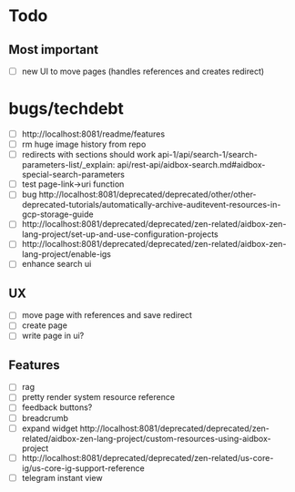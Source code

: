 # Todo

## Most important

- [ ] new UI to move pages (handles references and creates redirect)

# bugs/techdebt
- [ ] http://localhost:8081/readme/features
- [ ] rm huge image history from repo
- [ ] redirects with sections should work api-1/api/search-1/search-parameters-list/\_explain: api/rest-api/aidbox-search.md#aidbox-special-search-parameters
- [ ] test page-link->uri function
- [ ] bug http://localhost:8081/deprecated/deprecated/other/other-deprecated-tutorials/automatically-archive-auditevent-resources-in-gcp-storage-guide
- [ ] http://localhost:8081/deprecated/deprecated/zen-related/aidbox-zen-lang-project/set-up-and-use-configuration-projects
- [ ] http://localhost:8081/deprecated/deprecated/zen-related/aidbox-zen-lang-project/enable-igs
- [ ] enhance search ui

## UX

- [ ] move page with references and save redirect
- [ ] create page
- [ ] write page in ui?

## Features

- [ ] rag
- [ ] pretty render system resource reference
- [ ] feedback buttons?
- [ ] breadcrumb
- [ ] expand widget http://localhost:8081/deprecated/deprecated/zen-related/aidbox-zen-lang-project/custom-resources-using-aidbox-project
- [ ] http://localhost:8081/deprecated/deprecated/zen-related/us-core-ig/us-core-ig-support-reference
- [ ] telegram instant view
